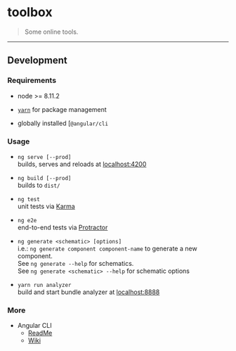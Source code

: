 toolbox
=======

  > Some online tools.

---


Development
-----------


### Requirements

  - node >= 8.11.2

  - [`yarn`](https://yarnpkg.com/lang/en/) for package management

  - globally installed [`@angular/cli`


### Usage

  - `ng serve [--prod]`  
    builds, serves and reloads at [localhost:4200](http://localhost:4200/)

  - `ng build [--prod]`  
    builds to `dist/`

  - `ng test`  
    unit tests via [Karma](https://karma-runner.github.io)

  - `ng e2e`  
    end-to-end tests via [Protractor](http://www.protractortest.org/)

  - `ng generate <schematic> [options]`  
    i.e.: `ng generate component component-name` to generate a new component.  
    See `ng generate --help` for schematics.  
    See `ng generate <schematic> --help` for schematic options

  - `yarn run analyzer`  
    build and start bundle analyzer at [localhost:8888](http://localhost:8888/)


### More

  - Angular CLI
      - [ReadMe](https://github.com/angular/angular-cli/blob/master/packages/angular/cli/README.md#documentation)
      - [Wiki](https://github.com/angular/angular-cli/wiki)
